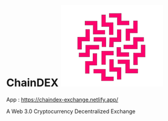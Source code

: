 # ChainDEX ![ChainDEX Logo](packages/react-app/src/assets/uniswapLogo.png)

 App : https://chaindex-exchange.netlify.app/

 A Web 3.0 Cryptocurrency Decentralized Exchange

 
